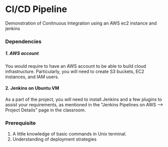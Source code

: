 # CI/CD Pipeline

Demonstration of Conitnuous Integration using an AWS ec2 instance and jenkins
### Dependencies
##### 1. AWS account
You would require to have an AWS account to be able to build cloud infrastructure. Particularly, you will need to create S3 buckets, EC2 instances, and IAM users.


#### 2. Jenkins on Ubuntu VM
As a part of the project, you will need to install Jenkins and a few plugins to assist your requirements, as mentioned in the "Jenkins Pipelines on AWS --> Project Details" page in the classroom. 

### Prerequisite
1. A little knowledge of basic commands in Unix terminal.
1. Understanding of deployment strategies 
